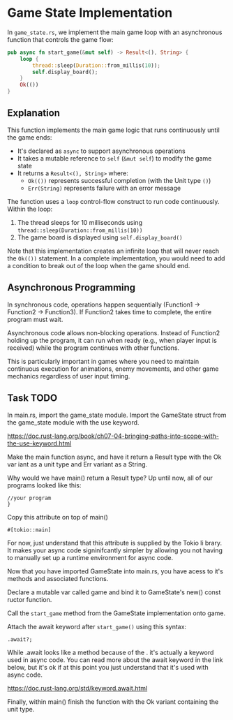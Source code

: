 # Game State Implementation

In `game_state.rs`, we implement the main game loop with an asynchronous function that controls the game flow:

```rust
pub async fn start_game(&mut self) -> Result<(), String> {
    loop {
        thread::sleep(Duration::from_millis(10));
        self.display_board();
    }
    Ok(())
}
```

## Explanation

This function implements the main game logic that runs continuously until the game ends:

- It's declared as `async` to support asynchronous operations
- It takes a mutable reference to `self` (`&mut self`) to modify the game state
- It returns a `Result<(), String>` where:
    - `Ok(())` represents successful completion (with the Unit type `()`)
    - `Err(String)` represents failure with an error message

The function uses a `loop` control-flow construct to run code continuously. Within the loop:
1. The thread sleeps for 10 milliseconds using `thread::sleep(Duration::from_millis(10))`
2. The game board is displayed using `self.display_board()`

Note that this implementation creates an infinite loop that will never reach the `Ok(())` statement. In a complete implementation, you would need to add a condition to break out of the loop when the game should end.

## Asynchronous Programming

In synchronous code, operations happen sequentially (Function1 → Function2 → Function3). If Function2 takes time to complete, the entire program must wait.

Asynchronous code allows non-blocking operations. Instead of Function2 holding up the program, it can run when ready (e.g., when player input is received) while the program continues with other functions.

This is particularly important in games where you need to maintain continuous execution for animations, enemy movements, and other game mechanics regardless of user input timing.

## Task TODO

In main.rs, import the game_state module. Import the GameState struct from the
game_state module with the use keyword.

https://doc.rust-lang.org/book/ch07-04-bringing-paths-into-scope-with-the-use-keyword.html

Make the main function async, and have it return a Result type with the Ok var
iant as a unit type and Err variant as a String.

Why would we have main() return a Result type? Up until now, all of our 
programs looked like this:

```fn main() {
//your program
}
```

Copy this attribute on top of main()

`#[tokio::main]`

For now, just understand that this attribute is supplied by the Tokio li
brary. It makes your async code signinifcantly simpler by allowing you 
not having to manually set up a runtime environment for async code.

Now that you have imported GameState into main.rs, you have acess to it's
methods and associated functions. 

Declare a mutable var called game and bind it to GameState's new() const
ructor function.

Call the `start_game` method from the GameState implementation onto game. 

Attach the await keyword after `start_game()` using this syntax: 

`.await?;`

While .await looks like a method because of the . it's actually a keyword
used in async code. You can read more about the await keyword in the link
below, but it's ok if at this point you just understand that it's used with 
async code.

https://doc.rust-lang.org/std/keyword.await.html

Finally, within main() finish the function with the Ok variant containing 
the unit type.




